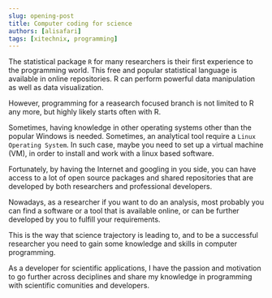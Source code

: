 ```yaml
---
slug: opening-post
title: Computer coding for science
authors: [alisafari]
tags: [xitechnix, programming]
---
```

 The statistical package `R` for many researchers is their first experience to the programming world. This free and popular statistical language is available in online repositories. R can perform powerful data manipulation as well as data visualization. 

<!-- truncate -->

 However, programming for a reasearch focused branch is not limited to R any more, but highly likely starts often with R.

 Sometimes, having knowledge in other operating systems other than the popular Windows is needed. Sometimes, an analytical tool require a `Linux Operating System`. In such case, maybe you need to set up a virtual machine (VM), in order to install and work with a linux based software.

 Fortunately, by having the Internet and googling in you side, you can have access to a lot of open source packages and shared repositories that are developed by both researchers and professional developers. 

 Nowadays, as a researcher if you want to do an analysis, most probably you can find a software or a tool that is available online, or can be further developed by you to fulfill your requirements.

 This is the way that science trajectory is leading to, and to be a successful researcher you need to gain some knowledge and skills in computer programming. 

 As a developer for scientific applications, I have the passion and motivation to go further across deciplines and share my knowledge in programming with scientific comunities and developers.
